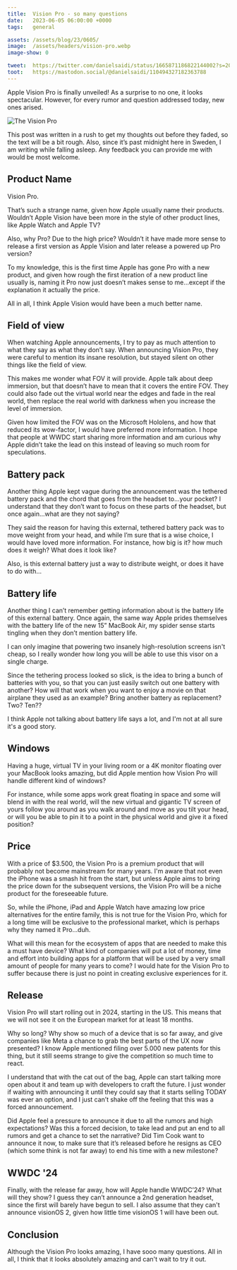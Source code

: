 ```yaml
---
title:  Vision Pro - so many questions
date:   2023-06-05 06:00:00 +0000
tags:   general

assets: /assets/blog/23/0605/
image:  /assets/headers/vision-pro.webp
image-show: 0

tweet:  https://twitter.com/danielsaidi/status/1665871186822144002?s=20
toot:   https://mastodon.social/@danielsaidi/110494327182363788
---
```


Apple Vision Pro is finally unveiled! As a surprise to no one, it looks spectacular. However, for every rumor and question addressed today, new ones arised.

![The Vision Pro]({{page.image}})

This post was written in a rush to get my thoughts out before they faded, so the text will be a bit rough. Also, since it’s past midnight here in Sweden, I am writing while falling asleep. Any feedback you can provide me with would be most welcome.


## Product Name

Vision Pro. 

That’s such a strange name, given how Apple usually name their products. Wouldn’t Apple Vision have been more in the style of other product lines, like Apple Watch and Apple TV?

Also, why Pro? Due to the high price? Wouldn’t it have made more sense to release a first version as Apple Vision and later release a powered up Pro version? 

To my knowledge, this is the first time Apple has gone Pro with a new product, and given how rough the first iteration of a new product line usually is, naming it Pro now just doesn’t makes sense to me...except if the explanation it actually the price.

All in all, I think Apple Vision would have been a much better name.


## Field of view

When watching Apple announcements, I try to pay as much attention to what they say as what they don’t say. When announcing Vision Pro, they were careful to mention its insane resolution, but stayed silent on other things like the field of view.

This makes me wonder what FOV it will provide. Apple talk about deep immersion, but that doesn’t have to mean that it covers the entire FOV. They could also fade out the virtual world near the edges and fade in the real world, then replace the real world with darkness when you increase the level of immersion.

Given how limited the FOV was on the Microsoft Hololens, and how that reduced its wow-factor, I would have preferred more information. I hope that people at WWDC start sharing more information and am curious why Apple didn’t take the lead on this instead of leaving so much room for speculations.


## Battery pack

Another thing Apple kept vague during the announcement was the tethered battery pack and the chord that goes from the headset to...your pocket? I understand that they don’t want to focus on these parts of the headset, but once again...what are they not saying?

They said the reason for having this external, tethered battery pack was to move weight from your head, and while I’m sure that is a wise choice, I would have loved more information. For instance, how big is it? how much does it weigh? What does it look like?

Also, is this external battery just a way to distribute weight, or does it have to do with...


## Battery life

Another thing I can’t remember getting information about is the battery life of this external battery. Once again, the same way Apple prides themselves with the battery life of the new 15” MacBook Air, my spider sense starts tingling when they don’t mention battery life.

I can only imagine that powering two insanely high-resolution screens isn't cheap, so I really wonder how long you will be able to use this visor on a single charge. 

Since the tethering process looked so slick, is the idea to bring a bunch of batteries with you, so that you can just easily switch out one battery with another? How will that work when you want to enjoy a movie on that airplane they used as an example? Bring another battery as replacement? Two? Ten??

I think Apple not talking about battery life says a lot, and I'm not at all sure it's a good story.


## Windows

Having a huge, virtual TV in your living room or a 4K monitor floating over your MacBook looks amazing, but did Apple mention how Vision Pro will handle different kind of windows? 

For instance, while some apps work great floating in space and some will blend in with the real world, will the new virtual and gigantic TV screen of yours follow you around as you walk around and move as you tilt your head, or will you be able to pin it to a point in the physical world and give it a fixed position?


## Price

With a price of $3.500, the Vision Pro is a premium product that will probably not become mainstream for many years. I'm aware that not even the iPhone was a smash hit from the start, but unless Apple aims to bring the price down for the subsequent versions, the Vision Pro will be a niche product for the foreseeable future.


So, while the iPhone, iPad and Apple Watch have amazing low price alternatives for the entire family, this is not true for the Vision Pro, which for a long time will be exclusive to the professional market, which is perhaps why they named it Pro...duh.

What will this mean for the ecosystem of apps that are needed to make this a must have device? What kind of companies will put a lot of money, time and effort into building apps for a platform that will be used by a very small amount of people for many years to come? I would hate for the Vision Pro to suffer because there is just no point in creating exclusive experiences for it.


## Release

Vision Pro will start rolling out in 2024, starting in the US. This means that we will not see it on the European market for at least 18 months.

Why so long? Why show so much of a device that is so far away, and give companies like Meta a chance to grab the best parts of the UX now presented? I know Apple mentioned filing over 5.000 new patents for this thing, but it still seems strange to give the competition so much time to react.

I understand that with the cat out of the bag, Apple can start talking more open about it and team up with developers to craft the future. I just wonder if waiting with announcing it until they could say that it starts selling TODAY was ever an option, and I just can’t shake off the feeling that this was a forced announcement.

Did Apple feel a pressure to announce it due to all the rumors and high expectations? Was this a forced decision, to take lead and put an end to all rumors and get a chance to set the narrative? Did Tim Cook want to announce it now, to make sure that it’s released before he resigns as CEO (which some think is not far away) to end his time with a new milestone?


## WWDC '24

Finally, with the release far away, how will Apple handle WWDC’24? What will they show? I guess they can’t announce a 2nd generation headset, since the first will barely have begun to sell. I also assume that they can't announce visionOS 2, given how little time visionOS 1 will have been out.


## Conclusion

Although the Vision Pro looks amazing, I have sooo many questions. All in all, I think that it looks absolutely amazing and can't wait to try it out.


